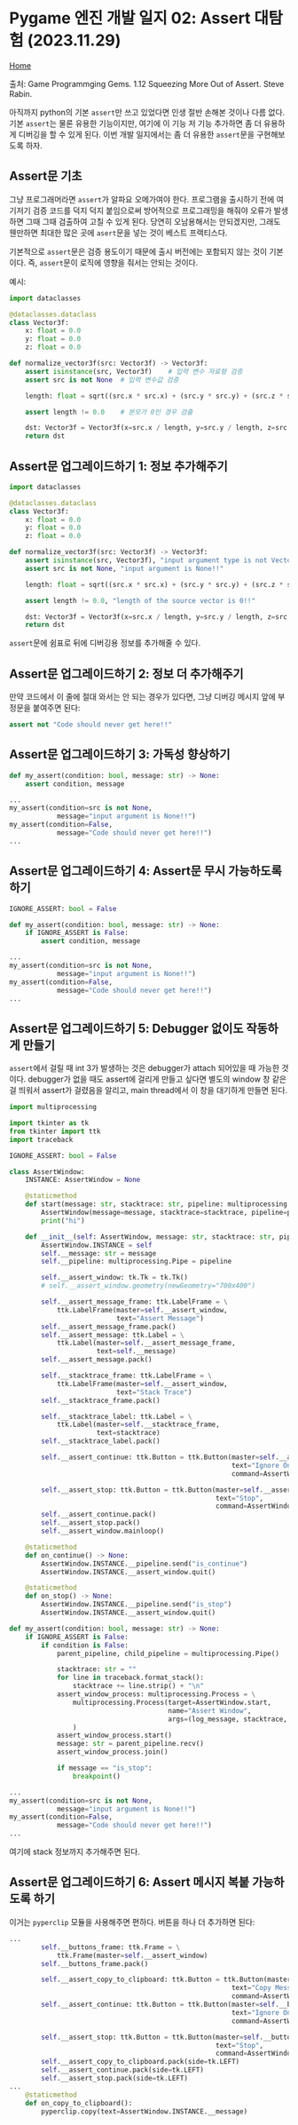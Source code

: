 # Pygame 엔진 개발 일지 02: Assert 대탐험 (2023.11.29)

[Home](/)

출처: Game Programmging Gems. 1.12 Squeezing More Out of Assert. Steve Rabin.

아직까지 python의 기본 `assert`만 쓰고 있었다면 인생 절반 손해본 것이나 다름 없다. 기본 `assert`는 물론 유용한 기능이지만, 여기에 이 기능 저 기능 추가하면 좀 더 유용하게 디버깅을 할 수 있게 된다. 이번 개발 일지에서는 좀 더 유용한 `assert`문을 구현해보도록 하자.

## Assert문 기초

그냥 프로그래머라면 `assert`가 알파요 오메가여야 한다. 프로그램을 출시하기 전에 여기저기 검증 코드를 덕지 덕지 붙임으로써 방어적으로 프로그래밍을 해줘야 오류가 발생하면 그때 그때 검출하여 고칠 수 있게 된다. 당연히 오남용해서는 안되겠지만, 그래도 웬만하면 최대한 많은 곳에 `asert`문을 넣는 것이 베스트 프랙티스다.

기본적으로 `assert`문은 검증 용도이기 때문에 출시 버전에는 포함되지 않는 것이 기본이다. 즉, `assert`문이 로직에 영향을 줘서는 안되는 것이다.

예시:

```python
import dataclasses

@dataclasses.dataclass
class Vector3f:
    x: float = 0.0
    y: float = 0.0
    z: float = 0.0

def normalize_vector3f(src: Vector3f) -> Vector3f:
    assert isinstance(src, Vector3f)    # 입력 변수 자료형 검증
    assert src is not None  # 입력 변수값 검증

    length: float = sqrt((src.x * src.x) + (src.y * src.y) + (src.z * src.z))

    assert length != 0.0    # 분모가 0인 경우 검출

    dst: Vector3f = Vector3f(x=src.x / length, y=src.y / length, z=src.z / length)
    return dst
```

## Assert문 업그레이드하기 1: 정보 추가해주기

```python
import dataclasses

@dataclasses.dataclass
class Vector3f:
    x: float = 0.0
    y: float = 0.0
    z: float = 0.0

def normalize_vector3f(src: Vector3f) -> Vector3f:
    assert isinstance(src, Vector3f), "input argument type is not Vector3f!!"
    assert src is not None, "input argument is None!!"

    length: float = sqrt((src.x * src.x) + (src.y * src.y) + (src.z * src.z))

    assert length != 0.0, "length of the source vector is 0!!"

    dst: Vector3f = Vector3f(x=src.x / length, y=src.y / length, z=src.z / length)
    return dst
```

`assert`문에 쉼표로 뒤에 디버깅용 정보를 추가해줄 수 있다.

## Assert문 업그레이드하기 2: 정보 더 추가해주기

만약 코드에서 이 줄에 절대 와서는 안 되는 경우가 있다면, 그냥 디버깅 메시지 앞에 부정문을 붙여주면 된다:

```python
assert not "Code should never get here!!"
```

## Assert문 업그레이드하기 3: 가독성 향상하기

```python
def my_assert(condition: bool, message: str) -> None:
    assert condition, message

...
my_assert(condition=src is not None,
            message="input argument is None!!")
my_assert(condition=False,
            message="Code should never get here!!")
...
```

## Assert문 업그레이드하기 4: Assert문 무시 가능하도록 하기

```python
IGNORE_ASSERT: bool = False

def my_assert(condition: bool, message: str) -> None:
    if IGNORE_ASSERT is False:
        assert condition, message

...
my_assert(condition=src is not None,
            message="input argument is None!!")
my_assert(condition=False,
            message="Code should never get here!!")
...
```

## Assert문 업그레이드하기 5: Debugger 없이도 작동하게 만들기

`assert`에서 걸릴 때 int 3가 발생하는 것은 debugger가 attach 되어있을 때 가능한 것이다. debugger가 없을 때도 assert에 걸리게 만들고 싶다면 별도의 window 창 같은 걸 띄워서 assert가 걸렸음을 알리고, main thread에서 이 창을 대기하게 만들면 된다.

```python
import multiprocessing

import tkinter as tk
from tkinter import ttk
import traceback

IGNORE_ASSERT: bool = False

class AssertWindow:
    INSTANCE: AssertWindow = None

    @staticmethod
    def start(message: str, stacktrace: str, pipeline: multiprocessing.Pipe) -> None:
        AssertWindow(message=message, stacktrace=stacktrace, pipeline=pipeline)
        print("hi")

    def __init__(self: AssertWindow, message: str, stacktrace: str, pipeline: multiprocessing.Pipe) -> None:
        AssertWindow.INSTANCE = self
        self.__message: str = message
        self.__pipeline: multiprocessing.Pipe = pipeline

        self.__assert_window: tk.Tk = tk.Tk()
        # self.__assert_window.geometry(newGeometry="700x400")

        self.__assert_message_frame: ttk.LabelFrame = \
            ttk.LabelFrame(master=self.__assert_window,
                           text="Assert Message")
        self.__assert_message_frame.pack()
        self.__assert_message: ttk.Label = \
            ttk.Label(master=self.__assert_message_frame,
                      text=self.__message)
        self.__assert_message.pack()

        self.__stacktrace_frame: ttk.LabelFrame = \
            ttk.LabelFrame(master=self.__assert_window,
                           text="Stack Trace")
        self.__stacktrace_frame.pack()

        self.__stacktrace_label: ttk.Label = \
            ttk.Label(master=self.__stacktrace_frame,
                      text=stacktrace)
        self.__stacktrace_label.pack()

        self.__assert_continue: ttk.Button = ttk.Button(master=self.__assert_window,
                                                        text="Ignore Once",
                                                        command=AssertWindow.on_continue)

        self.__assert_stop: ttk.Button = ttk.Button(master=self.__assert_window,
                                                    text="Stop",
                                                    command=AssertWindow.on_stop)
        self.__assert_continue.pack()
        self.__assert_stop.pack()
        self.__assert_window.mainloop()

    @staticmethod
    def on_continue() -> None:
        AssertWindow.INSTANCE.__pipeline.send("is_continue")
        AssertWindow.INSTANCE.__assert_window.quit()

    @staticmethod
    def on_stop() -> None:
        AssertWindow.INSTANCE.__pipeline.send("is_stop")
        AssertWindow.INSTANCE.__assert_window.quit()

def my_assert(condition: bool, message: str) -> None:
    if IGNORE_ASSERT is False:
        if condition is False:
            parent_pipeline, child_pipeline = multiprocessing.Pipe()

            stacktrace: str = ""
            for line in traceback.format_stack():
                stacktrace += line.strip() + "\n"
            assert_window_process: multiprocessing.Process = \
                multiprocessing.Process(target=AssertWindow.start,
                                        name="Assert Window",
                                        args=(log_message, stacktrace, child_pipeline)
                )
            assert_window_process.start()
            message: str = parent_pipeline.recv()
            assert_window_process.join()

            if message == "is_stop":
                breakpoint()

...
my_assert(condition=src is not None,
            message="input argument is None!!")
my_assert(condition=False,
            message="Code should never get here!!")
...
```

여기에 stack 정보까지 추가해주면 된다.

## Assert문 업그레이드하기 6: Assert 메시지 복붙 가능하도록 하기

이거는 `pyperclip` 모듈을 사용해주면 편하다. 버튼을 하나 더 추가하면 된다:

```python
...
        self.__buttons_frame: ttk.Frame = \
            ttk.Frame(master=self.__assert_window)
        self.__buttons_frame.pack()

        self.__assert_copy_to_clipboard: ttk.Button = ttk.Button(master=self.__buttons_frame,
                                                        text="Copy Message to Clipboard",
                                                        command=AssertWindow.on_copy_to_clipboard)
        self.__assert_continue: ttk.Button = ttk.Button(master=self.__buttons_frame,
                                                        text="Ignore Once",
                                                        command=AssertWindow.on_continue)

        self.__assert_stop: ttk.Button = ttk.Button(master=self.__buttons_frame,
                                                    text="Stop",
                                                    command=AssertWindow.on_stop)
        self.__assert_copy_to_clipboard.pack(side=tk.LEFT)
        self.__assert_continue.pack(side=tk.LEFT)
        self.__assert_stop.pack(side=tk.LEFT)
...
    @staticmethod
    def on_copy_to_clipboard():
        pyperclip.copy(text=AssertWindow.INSTANCE.__message)
```